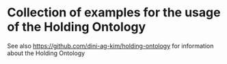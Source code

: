 # Collection of examples for the usage of the Holding Ontology
See also https://github.com/dini-ag-kim/holding-ontology for information about the Holding Ontology